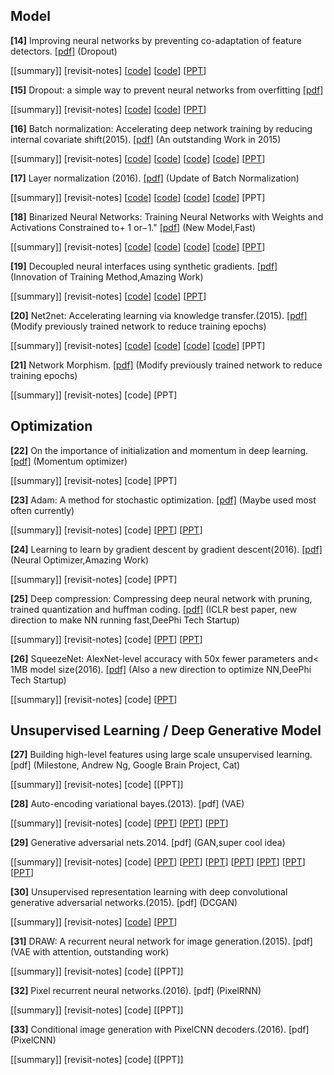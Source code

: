 
**Model**
------------------------------
**[14]** Improving neural networks by preventing co-adaptation of feature detectors. [[pdf]](https://arxiv.org/pdf/1207.0580.pdf) (Dropout)

[[summary]]  [revisit-notes] [[code](https://github.com/mdenil/dropout)] [[code](https://github.com/dnouri/cuda-convnet)] [[PPT](http://www.ke.tu-darmstadt.de/lehre/archiv/ws-13-14/seminarML/slides/folien13_Laux.pdf)]

**[15]** Dropout: a simple way to prevent neural networks from overfitting [[pdf]](http://www.jmlr.org/papers/volume15/srivastava14a.old/source/srivastava14a.pdf)

[[summary]]  [revisit-notes] [[code](https://github.com/yaringal/ConcreteDropout)] [[code](https://github.com/Philip-Bachman/NN-Dropout)] [[PPT](https://github.com/gopala-kr/summary/blob/master/summaries/Week-2/Lecture_04_Supervised_Pretraining.pptx)]

**[16]** Batch normalization: Accelerating deep network training by reducing internal covariate shift(2015). [[pdf]](http://arxiv.org/pdf/1502.03167) (An outstanding Work in 2015)

[[summary]]  [revisit-notes] [[code](https://github.com/ChenglongChen/batch_normalization)] [[code](https://github.com/shuuki4/Batch-Normalization)] [[code](https://github.com/hwalsuklee/tensorflow-mnist-MLP-batch_normalization-weight_initializers)] [[code](https://github.com/ChenglongChen/batch_normalization)] [[PPT](http://people.ee.duke.edu/~lcarin/Zhao12.17.2015.pdf)]

**[17]** Layer normalization (2016). [[pdf]](https://arxiv.org/pdf/1607.06450.pdf?utm_source=sciontist.com&utm_medium=refer&utm_campaign=promote) (Update of Batch Normalization)

[[summary]]  [revisit-notes] [[code](https://github.com/ryankiros/layer-norm)] [[code](https://github.com/carlthome/tensorflow-convlstm-cell)]  [[code](https://github.com/pbhatia243/tf-layer-norm)] [[code](https://github.com/MycChiu/fast-LayerNorm-TF)] [PPT]

**[18]** Binarized Neural Networks: Training Neural Networks with Weights and Activations Constrained to+ 1 or−1." [[pdf]](https://pdfs.semanticscholar.org/f832/b16cb367802609d91d400085eb87d630212a.pdf) (New Model,Fast)

[[summary]]  [revisit-notes] [[code](https://github.com/codekansas/tinier-nn)] [[code](https://github.com/MatthieuCourbariaux/BinaryNet)] [[code](https://github.com/TianweiXing/BNN)] [[code](https://github.com/cornell-zhang/bnn-fpga)] [[PPT](http://web.eng.tau.ac.il/deep_learn/wp-content/uploads/2017/03/Binary-Deep-Learning.pdf)]

**[19]** Decoupled neural interfaces using synthetic gradients. [[pdf]](https://arxiv.org/pdf/1608.05343) (Innovation of Training Method,Amazing Work)

[[summary]]  [revisit-notes] [[code](https://github.com/andrewliao11/dni.pytorch)] [[code](https://github.com/vyraun/DNI-tensorflow)] [[PPT](https://www.slideshare.net/Eniod/019-20160907-decoupled-neural-interfaces-using-synthetic-gradients)]

**[20]** Net2net: Accelerating learning via knowledge transfer.(2015). [[pdf]](https://arxiv.org/abs/1511.05641) (Modify previously trained network to reduce training epochs)

[[summary]]  [revisit-notes] [[code](https://github.com/soumith/net2net.torch)] [[code](https://github.com/DanielSlater/Net2Net)] [[code](https://github.com/paengs/Net2Net)] [[code](https://github.com/erogol/Net2Net)] [PPT]

**[21]** Network Morphism. [[pdf]](https://arxiv.org/abs/1603.01670) (Modify previously trained network to reduce training epochs)

[[summary]]  [revisit-notes] [code] [PPT]


**Optimization**
---------------------------------------
**[22]** On the importance of initialization and momentum in deep learning. [[pdf]](http://www.jmlr.org/proceedings/papers/v28/sutskever13.pdf) (Momentum optimizer)

[[summary]]  [revisit-notes] [code] [PPT] 

**[23]** Adam: A method for stochastic optimization. [[pdf]](http://arxiv.org/pdf/1412.6980) (Maybe used most often currently)

[[summary]]  [revisit-notes] [code] [[PPT](https://moodle2.cs.huji.ac.il/nu15/pluginfile.php/316969/mod_resource/content/1/adam_pres.pdf)] [[PPT](https://github.com/gopala-kr/summary/blob/master/summaries/Week-2/Adam_slides.pdf)]

**[24]** Learning to learn by gradient descent by gradient descent(2016). [[pdf]](https://arxiv.org/pdf/1606.04474) (Neural Optimizer,Amazing Work)

[[summary]]  [revisit-notes] [code] [PPT]

**[25]** Deep compression: Compressing deep neural network with pruning, trained quantization and huffman coding. [[pdf]](https://pdfs.semanticscholar.org/5b6c/9dda1d88095fa4aac1507348e498a1f2e863.pdf) (ICLR best paper, new direction to make NN running fast,DeePhi Tech Startup)

[[summary]]  [revisit-notes] [code] [[PPT](http://on-demand.gputechconf.com/gtc/2016/presentation/s6561-song-han-deep-compression.pdf)] [[PPT](https://web.stanford.edu/class/ee380/Abstracts/160106-slides.pdf)]

**[26]** SqueezeNet: AlexNet-level accuracy with 50x fewer parameters and< 1MB model size(2016). [[pdf]](http://arxiv.org/pdf/1602.07360) (Also a new direction to optimize NN,DeePhi Tech Startup)

[[summary]]  [revisit-notes] [code] [[PPT](http://statsmaths.github.io/stat665/lectures/lec19/lecture19.pdf)]


**Unsupervised Learning / Deep Generative Model**
------------------------------
**[27]** Building high-level features using large scale unsupervised learning. [pdf] (Milestone, Andrew Ng, Google Brain Project, Cat) 

[[summary]]  [revisit-notes] [code] [[PPT]]

**[28]** Auto-encoding variational bayes.(2013). [pdf] (VAE)

[[summary]]  [revisit-notes] [code] [[PPT](http://dpkingma.com/wordpress/wp-content/uploads/2014/05/2014-03_talk_iclr.pdf)] [[PPT](http://www.mlsalt.eng.cam.ac.uk/foswiki/pub/Main/ClassOf2017/D423C_poster.pdf)] [[PPT](http://people.ee.duke.edu/~lcarin/DEC9.26.2014.pdf)]

**[29]** Generative adversarial nets.2014. [pdf] (GAN,super cool idea)

[[summary]]  [revisit-notes] [code] [[PPT](https://www.slideshare.net/ssuser77ee21/generative-adversarial-networks-70896091)] [[PPT](https://www.slideshare.net/ckmarkohchang/generative-adversarial-networks)] [[PPT](http://dl.ee.cuhk.edu.hk/slides/gan.pdf)] [[PPT](http://www.cs.toronto.edu/~dtarlow/pos14/talks/goodfellow.pdf)] [[PPT](http://pages.cs.wisc.edu/~dpage/cs760/GANs.pdf)] [[PPT](http://cs231n.stanford.edu/slides/2017/cs231n_2017_lecture13.pdf)] [[PPT](http://slazebni.cs.illinois.edu/spring17/lec11_gan.pdf)]

**[30]** Unsupervised representation learning with deep convolutional generative adversarial networks.(2015). [pdf] (DCGAN)

[[summary]]  [revisit-notes] [[code](https://github.com/Newmu/dcgan_code)] [[PPT](http://aliensunmin.github.io/project/accv16tutorial/media/generative.pdf)]

**[31]** DRAW: A recurrent neural network for image generation.(2015). [pdf] (VAE with attention, outstanding work)

[[summary]]  [revisit-notes] [code] [[PPT]]

**[32]** Pixel recurrent neural networks.(2016). [pdf] (PixelRNN)

[[summary]]  [revisit-notes] [code] [[PPT]]

**[33]** Conditional image generation with PixelCNN decoders.(2016). [pdf] (PixelCNN)

[[summary]]  [revisit-notes] [code] [[PPT]]

